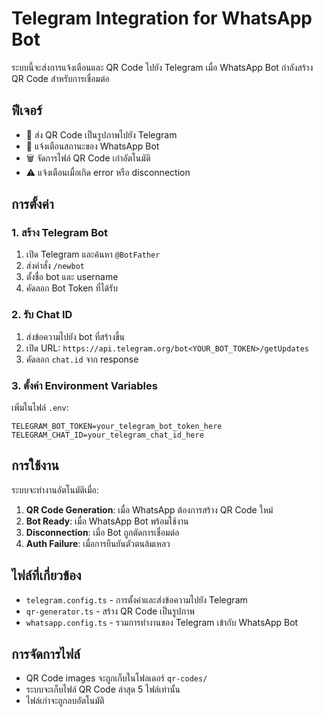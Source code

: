 # Telegram Integration for WhatsApp Bot

ระบบนี้จะส่งการแจ้งเตือนและ QR Code ไปยัง Telegram เมื่อ WhatsApp Bot กำลังสร้าง QR Code สำหรับการเชื่อมต่อ

## ฟีเจอร์

- 🔐 ส่ง QR Code เป็นรูปภาพไปยัง Telegram
- 📱 แจ้งเตือนสถานะของ WhatsApp Bot
- 🗑️ จัดการไฟล์ QR Code เก่าอัตโนมัติ
- ⚠️ แจ้งเตือนเมื่อเกิด error หรือ disconnection

## การตั้งค่า

### 1. สร้าง Telegram Bot

1. เปิด Telegram และค้นหา `@BotFather`
2. ส่งคำสั่ง `/newbot`
3. ตั้งชื่อ bot และ username
4. คัดลอก Bot Token ที่ได้รับ

### 2. รับ Chat ID

1. ส่งข้อความไปยัง bot ที่สร้างขึ้น
2. เปิด URL: `https://api.telegram.org/bot<YOUR_BOT_TOKEN>/getUpdates`
3. คัดลอก `chat.id` จาก response

### 3. ตั้งค่า Environment Variables

เพิ่มในไฟล์ `.env`:

```env
TELEGRAM_BOT_TOKEN=your_telegram_bot_token_here
TELEGRAM_CHAT_ID=your_telegram_chat_id_here
```

## การใช้งาน

ระบบจะทำงานอัตโนมัติเมื่อ:

1. **QR Code Generation**: เมื่อ WhatsApp ต้องการสร้าง QR Code ใหม่
2. **Bot Ready**: เมื่อ WhatsApp Bot พร้อมใช้งาน
3. **Disconnection**: เมื่อ Bot ถูกตัดการเชื่อมต่อ
4. **Auth Failure**: เมื่อการยืนยันตัวตนล้มเหลว

## ไฟล์ที่เกี่ยวข้อง

- `telegram.config.ts` - การตั้งค่าและส่งข้อความไปยัง Telegram
- `qr-generator.ts` - สร้าง QR Code เป็นรูปภาพ
- `whatsapp.config.ts` - รวมการทำงานของ Telegram เข้ากับ WhatsApp Bot

## การจัดการไฟล์

- QR Code images จะถูกเก็บในโฟลเดอร์ `qr-codes/`
- ระบบจะเก็บไฟล์ QR Code ล่าสุด 5 ไฟล์เท่านั้น
- ไฟล์เก่าจะถูกลบอัตโนมัติ
